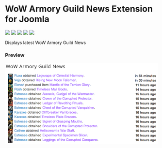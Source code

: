# WoW Armory Guild News Extension for Joomla

![](https://img.shields.io/static/v1?label=Joomla&message=3.X&style=flat&logo=joomla&logoColor=orange&color=blue)
![](https://img.shields.io/github/release/z-index-net/joomla-module-wow-armory-guild-news.svg)
![](https://img.shields.io/github/downloads/z-index-net/joomla-module-wow-armory-guild-news/total.svg)
![](https://img.shields.io/badge/Maintained%3F-no-red.svg)
![](https://img.shields.io/github/license/z-index-net/joomla-module-wow-armory-guild-news.svg)

Displays latest WoW Armory Guild News

### Preview

![Screenshot](./screenshots/mod_wow_armory_guild_news.0.png?raw=true)


